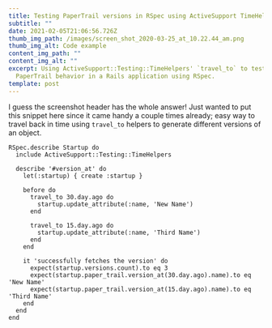 ```yaml
---
title: Testing PaperTrail versions in RSpec using ActiveSupport TimeHelpers
subtitle: ""
date: 2021-02-05T21:06:56.726Z
thumb_img_path: /images/screen_shot_2020-03-25_at_10.22.44_am.png
thumb_img_alt: Code example
content_img_path: ""
content_img_alt: ""
excerpt: Using ActiveSupport::Testing::TimeHelpers' `travel_to` to test
  PaperTrail behavior in a Rails application using RSpec.
template: post
---
```

I guess the screenshot header has the whole answer! Just wanted to put this snippet here since it came handy a couple times already; easy way to travel back in time using `travel_to` helpers to generate different versions of an object.

```
RSpec.describe Startup do
  include ActiveSupport::Testing::TimeHelpers
  
  describe '#version_at' do
    let(:startup) { create :startup }

    before do
      travel_to 30.day.ago do
        startup.update_attribute(:name, 'New Name')
      end

      travel_to 15.day.ago do
        startup.update_attribute(:name, 'Third Name')
      end
    end

    it 'successfully fetches the version' do
      expect(startup.versions.count).to eq 3
      expect(startup.paper_trail.version_at(30.day.ago).name).to eq 'New Name'
      expect(startup.paper_trail.version_at(15.day.ago).name).to eq 'Third Name'
    end
  end
end
```